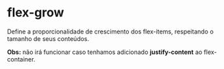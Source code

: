 # flex-grow

Define a proporcionalidade de crescimento dos flex-items, respeitando o tamanho de seus conteúdos.

**Obs:** não irá funcionar caso tenhamos adicionado **justify-content** ao flex-container.